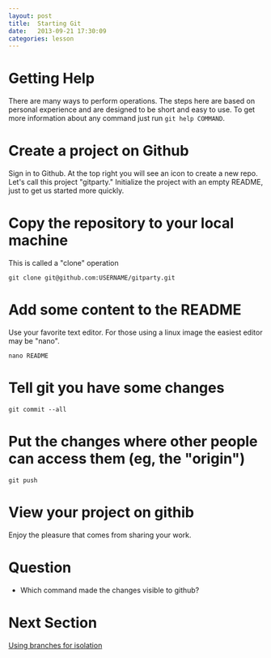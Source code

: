 ```yaml
---
layout: post
title:  Starting Git
date:   2013-09-21 17:30:09
categories: lesson
---
```


# Getting Help

There are many ways to perform operations. The steps here are based on personal
experience and are designed to be short and easy to use. To get more information
about any command just run `git help COMMAND`.

# Create a project on Github

Sign in to Github. At the top right you will see an icon to create a new repo.
Let's call this project "gitparty." Initialize the project with an empty README,
just to get us started more quickly.

# Copy the repository to your local machine

This is called a "clone" operation

    git clone git@github.com:USERNAME/gitparty.git

# Add some content to the README

Use your favorite text editor. For those using a linux image the easiest editor
may be "nano".

    nano README

# Tell git you have some changes

    git commit --all

# Put the changes where other people can access them (eg, the "origin")

    git push

# View your project on githib

Enjoy the pleasure that comes from sharing your work.

# Question

* Which command made the changes visible to github?

# Next Section

[Using branches for isolation][next-lesson]

[next-lesson]: ../22/Using-branches.html
